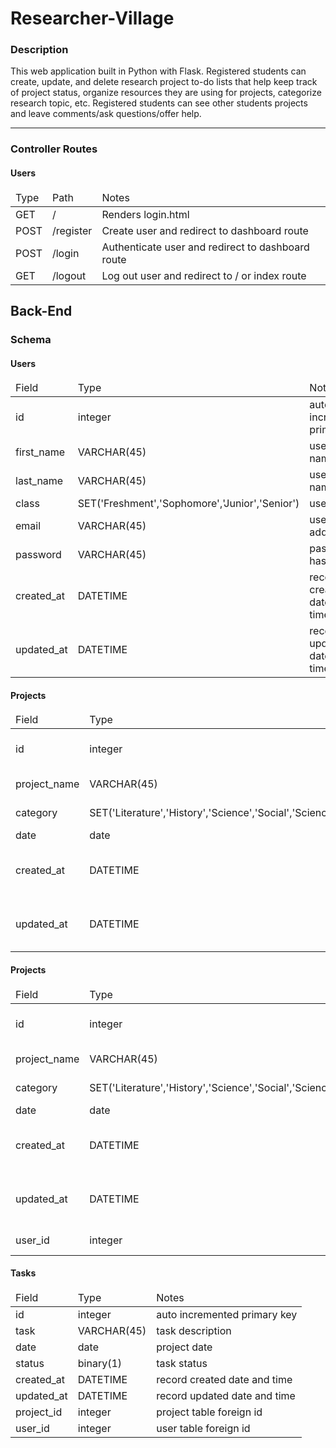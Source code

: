 <h1>Researcher-Village</h1>

<h3>Description</h3>
<p>
This web application built in Python with Flask. Registered students can create, update, and delete research project to-do lists that help keep track of project status, organize resources they are using for projects, categorize research topic, etc. Registered students can see other students projects and leave comments/ask questions/offer help.
</p>
<hr>
<h3>Controller Routes</h3>
<h4>Users</h4>
<table>
<thead>
    <tr>
        <td>Type</td>
        <td>Path</td>
        <td>Notes</td>
    </tr>
<tbody>
    <tr>
        <td>GET</td>
        <td>/</td>
        <td>Renders login.html</td>
    </tr>
    <tr>
        <td>POST</td>
        <td>/register</td>
        <td>Create user and redirect to dashboard route</td>
    </tr>
    <tr>
        <td>POST</td>
        <td>/login</td>
        <td>Authenticate user and redirect to dashboard route</td>
    </tr>
    <tr>
        <td>GET</td>
        <td>/logout</td>
        <td>Log out user and redirect to / or index route</td>
    </tr>
</tbody>
</table>

<h2>Back-End</h2>
<h3>Schema</h3>
<h4>Users</h4>
<table>
<thead>
    <tr>
        <td>Field</td>
        <td>Type</td>
        <td>Notes</td>
    </tr>
    <tbody>
        <tr>
            <td>id</td>
            <td>integer</td>
            <td>auto incremented primary key</td>
        </tr>
        <tr>
            <td>first_name</td>
            <td>VARCHAR(45)</td>
            <td>user first name</td>
        </tr>
        <tr>
            <td>last_name</td>
            <td>VARCHAR(45)</td>
            <td>user last name</td>
        </tr>
        <tr>
            <td>class</td>
            <td>SET('Freshment','Sophomore','Junior','Senior')</td>
            <td>user class</td>
        </tr>
        <tr>
            <td>email</td>
            <td>VARCHAR(45)</td>
            <td>user email address</td>
        </tr>
        <tr>
            <td>password</td>
            <td>VARCHAR(45)</td>
            <td>password hash</td>
        </tr>
        <tr>
            <td>created_at</td>
            <td>DATETIME</td>
            <td>record created date and time</td>
        </tr>
        <tr>
            <td>updated_at</td>
            <td>DATETIME</td>
            <td>record updated date and time</td>
        </tr>
    </tbody>
</table>

<h4>Projects</h4>
<table>
<thead>
    <tr>
        <td>Field</td>
        <td>Type</td>
        <td>Notes</td>
    </tr>
    <tbody>
        <tr>
            <td>id</td>
            <td>integer</td>
            <td>auto incremented primary key</td>
        </tr>
        <tr>
            <td>project_name</td>
            <td>VARCHAR(45)</td>
            <td>project name</td>
        </tr>
        <tr>
            <td>category</td>
            <td>SET('Literature','History','Science','Social','Sciences','Art')</td>
            <td>project category</td>
        </tr>
        <tr>
            <td>date</td>
            <td>date</td>
            <td>project date</td>
        </tr>
        <tr>
            <td>created_at</td>
            <td>DATETIME</td>
            <td>record created date and time</td>
        </tr>
        <tr>
            <td>updated_at</td>
            <td>DATETIME</td>
            <td>record updated date and time</td>
        </tr>
    </tbody>
</table>

<h4>Projects</h4>
<table>
<thead>
    <tr>
        <td>Field</td>
        <td>Type</td>
        <td>Notes</td>
    </tr>
    <tbody>
        <tr>
            <td>id</td>
            <td>integer</td>
            <td>auto incremented primary key</td>
        </tr>
        <tr>
            <td>project_name</td>
            <td>VARCHAR(45)</td>
            <td>project name</td>
        </tr>
        <tr>
            <td>category</td>
            <td>SET('Literature','History','Science','Social','Sciences','Art')</td>
            <td>project category</td>
        </tr>
        <tr>
            <td>date</td>
            <td>date</td>
            <td>project date</td>
        </tr>
        <tr>
            <td>created_at</td>
            <td>DATETIME</td>
            <td>record created date and time</td>
        </tr>
        <tr>
            <td>updated_at</td>
            <td>DATETIME</td>
            <td>record updated date and time</td>
        </tr>
        <tr>
            <td>user_id</td>
            <td>integer</td>
            <td>user table foreign id</td>
        </tr>
    </tbody>
</table>

<h4>Tasks</h4>
<table>
<thead>
    <tr>
        <td>Field</td>
        <td>Type</td>
        <td>Notes</td>
    </tr>
    <tbody>
        <tr>
            <td>id</td>
            <td>integer</td>
            <td>auto incremented primary key</td>
        </tr>
        <tr>
            <td>task</td>
            <td>VARCHAR(45)</td>
            <td>task description</td>
        </tr>
        <tr>
            <td>date</td>
            <td>date</td>
            <td>project date</td>
        </tr>
                <tr>
            <td>status</td>
            <td>binary(1)</td>
            <td>task status</td>
        </tr>
        <tr>
            <td>created_at</td>
            <td>DATETIME</td>
            <td>record created date and time</td>
        </tr>
        <tr>
            <td>updated_at</td>
            <td>DATETIME</td>
            <td>record updated date and time</td>
        </tr>
                <tr>
            <td>project_id</td>
            <td>integer</td>
            <td>project table foreign id</td>
        </tr>
                <tr>
            <td>user_id</td>
            <td>integer</td>
            <td>user table foreign id</td>
        </tr>
    </tbody>
</table>